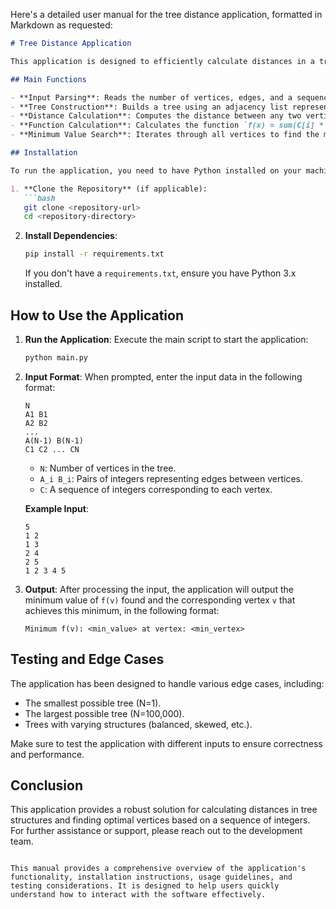 Here's a detailed user manual for the tree distance application, formatted in Markdown as requested:

```markdown
# Tree Distance Application

This application is designed to efficiently calculate distances in a tree structure and find the optimal vertex based on a given sequence of integers. It utilizes advanced algorithms to ensure performance even with large trees.

## Main Functions

- **Input Parsing**: Reads the number of vertices, edges, and a sequence of integers from user input.
- **Tree Construction**: Builds a tree using an adjacency list representation based on the provided edges.
- **Distance Calculation**: Computes the distance between any two vertices using Depth First Search (DFS) and Lowest Common Ancestor (LCA) techniques.
- **Function Calculation**: Calculates the function `f(x) = sum(C[i] * d(x, i))` for all vertices, where `C` is the sequence of integers and `d(x, i)` is the distance between vertices `x` and `i`.
- **Minimum Value Search**: Iterates through all vertices to find the minimum value of `f(v)` and the corresponding vertex `v`.

## Installation

To run the application, you need to have Python installed on your machine. You can install the required dependencies using pip. Here’s how to set up your environment:

1. **Clone the Repository** (if applicable):
   ```bash
   git clone <repository-url>
   cd <repository-directory>
   ```

2. **Install Dependencies**:
   ```bash
   pip install -r requirements.txt
   ```

   If you don't have a `requirements.txt`, ensure you have Python 3.x installed.

## How to Use the Application

1. **Run the Application**:
   Execute the main script to start the application:
   ```bash
   python main.py
   ```

2. **Input Format**:
   When prompted, enter the input data in the following format:
   ```
   N
   A1 B1
   A2 B2
   ...
   A(N-1) B(N-1)
   C1 C2 ... CN
   ```
   - `N`: Number of vertices in the tree.
   - `A_i B_i`: Pairs of integers representing edges between vertices.
   - `C`: A sequence of integers corresponding to each vertex.

   **Example Input**:
   ```
   5
   1 2
   1 3
   2 4
   2 5
   1 2 3 4 5
   ```

3. **Output**:
   After processing the input, the application will output the minimum value of `f(v)` found and the corresponding vertex `v` that achieves this minimum, in the following format:
   ```
   Minimum f(v): <min_value> at vertex: <min_vertex>
   ```

## Testing and Edge Cases

The application has been designed to handle various edge cases, including:
- The smallest possible tree (N=1).
- The largest possible tree (N=100,000).
- Trees with varying structures (balanced, skewed, etc.).

Make sure to test the application with different inputs to ensure correctness and performance.

## Conclusion

This application provides a robust solution for calculating distances in tree structures and finding optimal vertices based on a sequence of integers. For further assistance or support, please reach out to the development team.

```

This manual provides a comprehensive overview of the application's functionality, installation instructions, usage guidelines, and testing considerations. It is designed to help users quickly understand how to interact with the software effectively.